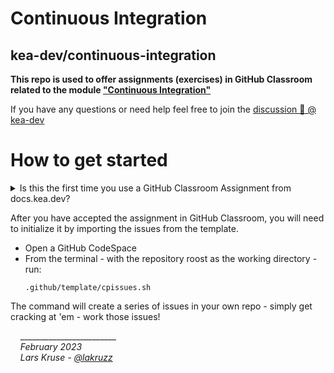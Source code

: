
# Continuous Integration
## kea-dev/continuous-integration

**This repo is used to offer assignments (exercises) in GitHub Classroom related to the module ["Continuous Integration"](https://docs.kea.dev/posts/continuous-integration/)**

If you have any questions or need help feel free to join the [discussion 💬 @ kea-dev](https://github.com/orgs/kea-dev/discussions/7)

# How to get started

<details><summary>Is this the first time you use a GitHub Classroom Assignment from docs.kea.dev?</summary>

---
Have a peek at hints and ground rules on [GitHub Classroom Assignments](https://docs.kea.dev/posts/github-classroom/)
  
  

---
</details>

After you have accepted the assignment in GitHub Classroom, you will need to initialize it by importing the issues from the template.

- Open a GitHub CodeSpace 
- From the terminal - with the repository roost as the working directory - run:
  ```
  .github/template/cpissues.sh
  ```

The command will create a series of issues in your own repo - simply get cracking at 'em - work those issues!


&nbsp;&nbsp;&nbsp;&nbsp;________________________<br/>
&nbsp;&nbsp;&nbsp;&nbsp;_February 2023_<br/>
&nbsp;&nbsp;&nbsp;&nbsp;_Lars Kruse - [@lakruzz](https://github.com/lakruzz)_
